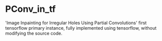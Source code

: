 # PConv_in_tf
'Image Inpainting for Irregular Holes Using Partial Convolutions' first tensorflow primary instance, fully implemented using tensorflow, without modifying the source code.
